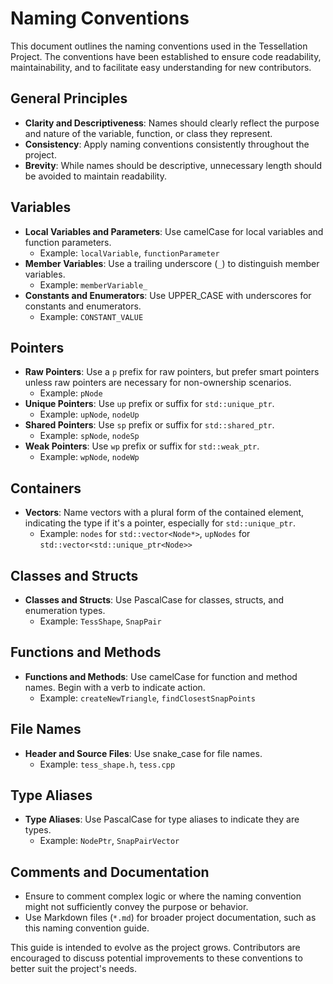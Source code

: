 # Naming Conventions

This document outlines the naming conventions used in the Tessellation Project. The conventions have been established to ensure code readability, maintainability, and to facilitate easy understanding for new contributors.

## General Principles

- **Clarity and Descriptiveness**: Names should clearly reflect the purpose and nature of the variable, function, or class they represent.
- **Consistency**: Apply naming conventions consistently throughout the project.
- **Brevity**: While names should be descriptive, unnecessary length should be avoided to maintain readability.

## Variables

- **Local Variables and Parameters**: Use camelCase for local variables and function parameters.
  - Example: `localVariable`, `functionParameter`
- **Member Variables**: Use a trailing underscore (`_`) to distinguish member variables.
  - Example: `memberVariable_`
- **Constants and Enumerators**: Use UPPER_CASE with underscores for constants and enumerators.
  - Example: `CONSTANT_VALUE`

## Pointers

- **Raw Pointers**: Use a `p` prefix for raw pointers, but prefer smart pointers unless raw pointers are necessary for non-ownership scenarios.
  - Example: `pNode`
- **Unique Pointers**: Use `up` prefix or suffix for `std::unique_ptr`.
  - Example: `upNode`, `nodeUp`
- **Shared Pointers**: Use `sp` prefix or suffix for `std::shared_ptr`.
  - Example: `spNode`, `nodeSp`
- **Weak Pointers**: Use `wp` prefix or suffix for `std::weak_ptr`.
  - Example: `wpNode`, `nodeWp`

## Containers

- **Vectors**: Name vectors with a plural form of the contained element, indicating the type if it's a pointer, especially for `std::unique_ptr`.
  - Example: `nodes` for `std::vector<Node*>`, `upNodes` for `std::vector<std::unique_ptr<Node>>`

## Classes and Structs

- **Classes and Structs**: Use PascalCase for classes, structs, and enumeration types.
  - Example: `TessShape`, `SnapPair`

## Functions and Methods

- **Functions and Methods**: Use camelCase for function and method names. Begin with a verb to indicate action.
  - Example: `createNewTriangle`, `findClosestSnapPoints`

## File Names

- **Header and Source Files**: Use snake_case for file names.
  - Example: `tess_shape.h`, `tess.cpp`

## Type Aliases

- **Type Aliases**: Use PascalCase for type aliases to indicate they are types.
  - Example: `NodePtr`, `SnapPairVector`

## Comments and Documentation

- Ensure to comment complex logic or where the naming convention might not sufficiently convey the purpose or behavior.
- Use Markdown files (`*.md`) for broader project documentation, such as this naming convention guide.

This guide is intended to evolve as the project grows. Contributors are encouraged to discuss potential improvements to these conventions to better suit the project's needs.
